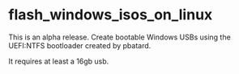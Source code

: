 # flash_windows_isos_on_linux
This is an alpha release. Create bootable Windows USBs using the UEFI:NTFS bootloader created by pbatard.

It requires at least a 16gb usb.
